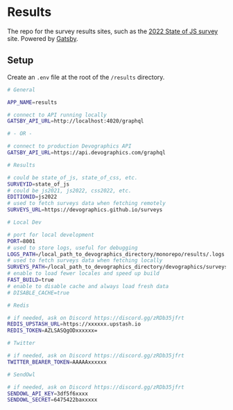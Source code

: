 # Results

The repo for the survey results sites, such as the [2022 State of JS survey](https://2022.stateofjs.com/) site. Powered by [Gatsby](https://www.gatsbyjs.org/).

## Setup

Create an `.env` file at the root of the `/results` directory.

```sh
# General

APP_NAME=results

# connect to API running locally
GATSBY_API_URL=http://localhost:4020/graphql

# - OR -

# connect to production Devographics API
GATSBY_API_URL=https://api.devographics.com/graphql

# Results

# could be state_of_js, state_of_css, etc.
SURVEYID=state_of_js
# could be js2021, js2022, css2022, etc.
EDITIONID=js2022
# used to fetch surveys data when fetching remotely
SURVEYS_URL=https://devographics.github.io/surveys

# Local Dev

# port for local development
PORT=8001
# used to store logs, useful for debugging
LOGS_PATH=/local_path_to_devographics_directory/monorepo/results/.logs
# used to fetch surveys data when fetching locally
SURVEYS_PATH=/local_path_to_devographics_directory/devographics/surveys
# enable to load fewer locales and speed up build
FAST_BUILD=true
# enable to disable cache and always load fresh data
# DISABLE_CACHE=true

# Redis

# if needed, ask on Discord https://discord.gg/zRDb35jfrt
REDIS_UPSTASH_URL=https://xxxxxx.upstash.io
REDIS_TOKEN=AZLSASQgODxxxxxx=

# Twitter

# if needed, ask on Discord https://discord.gg/zRDb35jfrt
TWITTER_BEARER_TOKEN=AAAAAxxxxxx

# SendOwl

# if needed, ask on Discord https://discord.gg/zRDb35jfrt
SENDOWL_API_KEY=3df5f6xxxx
SENDOWL_SECRET=6475422baxxxxx
```
